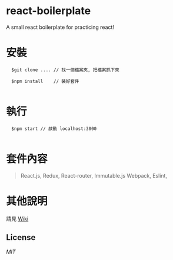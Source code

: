 # react-boilerplate
A small react boilerplate for practicing react!

# 安裝
  ```
    $git clone .... // 找一個檔案夾, 把檔案抓下來
    
    $npm install    // 裝好套件
    
  ```
# 執行
  ```
    $npm start // 啟動 localhost:3000
    
  ```
# 套件內容
> React.js, Redux, React-router, Immutable.js
> Webpack,
> Eslint,

# 其他說明
  請見 [Wiki]()
## License ##
_MIT_ 
